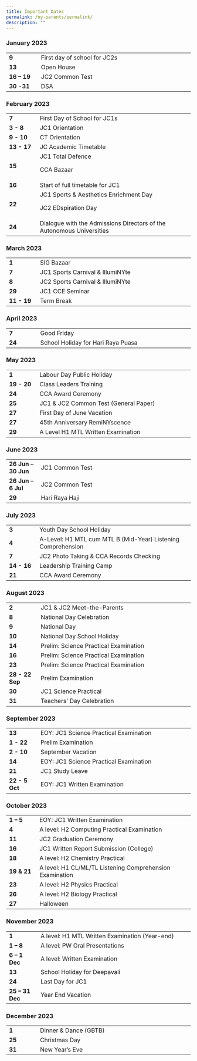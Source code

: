 ```yaml
---
title: Important Dates
permalink: /ny-parents/permalink/
description: ""
---
```

<h3>January 2023</h3>
<table>
<tbody>
<tr>
<td width="85"><strong>9</strong></td>
<td width="516">First day of school for JC2s</td>
</tr>
<tr>
<td width="85"><strong>13</strong></td>
<td width="516">Open House</td>
</tr>
<tr>
<td width="85"><strong>16 – 19<br></strong></td>
<td width="516">JC2 Common Test</td>
</tr>
<tr>
<td width="85"><strong>30 -31<br></strong></td>
<td width="516">DSA</td>
</tr>
</tbody>
</table>
<h3>February 2023</h3>
<table>
<tbody>
<tr>
<td><strong>7<br></strong></td>
<td>First Day of School for JC1s</td>
</tr>
<tr>
<td width="85"><strong>3 - 8<br></strong></td>
<td width="516">JC1 Orientation</td>
</tr>
<tr>
<td width="85"><strong>9 - 10<br></strong></td>
<td width="516">CT Orientation</td>
</tr>
<tr>
<td width="85"><strong>13 - 17<br></strong></td>
<td width="516">JC Academic Timetable</td>
</tr>
<tr>
<td width="85"><strong>15</strong></td>
<td width="516">JC1 Total Defence
<p>CCA Bazaar</p>
</td>
</tr>
<tr>
<td width="85"><strong>16</strong></td>
<td width="516">Start of full timetable for JC1</td>
</tr>
<tr>
<td><strong>22<br></strong></td>
<td>JC1 Sports &amp; Aesthetics Enrichment Day
<p>JC2 EDspiration Day</p>
</td>
</tr>
<tr>
<td><strong>24<br></strong></td>
<td>Dialogue with the Admissions Directors of the Autonomous Universities</td>
</tr>
</tbody>
</table>
<h3>March 2023</h3>
<table>
<tbody>
<tr>
<td><strong>1<br></strong></td>
<td>SIG Bazaar</td>
</tr>
<tr>
<td width="85"><strong>7</strong></td>
<td width="516">JC1 Sports Carnival &amp; IllumiNYte</td>
</tr>
<tr>
<td><strong>8<br></strong></td>
<td>JC2 Sports Carnival &amp; IllumiNYte</td>
</tr>
<tr>
<td width="85"><strong>29</strong></td>
<td width="516">JC1 CCE Seminar</td>
</tr>
<tr>
<td width="85"><strong>11 - 19<br></strong></td>
<td width="516">Term Break</td>
</tr>
</tbody>
</table>
<h3>April 2023</h3>
<table>
<tbody>
<tr>
<td width="85"><strong>7</strong></td>
<td width="516">Good Friday</td>
</tr>
<tr>
<td><strong>24<br></strong></td>
<td>School Holiday for Hari Raya Puasa</td>
</tr>
</tbody>
</table>
<h3>May 2023</h3>
<table>
<tbody>
<tr>
<td width="85"><strong>1</strong></td>
<td width="516">Labour Day Public Holiday</td>
</tr>
<tr>
<td><strong>19 - 20<br></strong></td>
<td>Class Leaders Training</td>
</tr>
<tr>
<td width="85"><strong>24</strong></td>
<td width="516">CCA Award Ceremony</td>
</tr>
<tr>
<td width="85"><strong>25</strong></td>
<td width="516">JC1 &amp; JC2 Common Test (General Paper)</td>
</tr>
<tr>
<td width="85"><strong>27</strong></td>
<td width="516">First Day of June Vacation</td>
</tr>
<tr>
<td><strong>27<br></strong></td>
<td>45th Anniversary RemiNYscence</td>
</tr>
<tr>
<td><strong>29<br></strong></td>
<td>A Level H1 MTL Written Examination</td>
</tr>
</tbody>
</table>
<h3>June 2023</h3>
<table>
<tbody>
<tr>
<td width="85"><strong>26 Jun – 30 Jun</strong></td>
<td width="516">JC1 Common Test</td>
</tr>
<tr>
<td width="85"><strong>26 Jun – 6 Jul</strong></td>
<td width="516">JC2 Common Test</td>
</tr>
<tr>
<td><strong>29<br></strong></td>
<td>Hari Raya Haji</td>
</tr>
</tbody>
</table>
<h3>July 2023</h3>
<table>
<tbody>
<tr>
<td width="85"><strong>3</strong></td>
<td width="516">Youth Day School Holiday</td>
</tr>
<tr>
<td width="85"><strong>4</strong></td>
<td width="516">A-Level: H1 MTL cum MTL B (Mid-Year) Listening Comprehension</td>
</tr>
<tr>
<td width="85"><strong>7</strong></td>
<td width="516">JC2 Photo Taking &amp; CCA Records Checking</td>
</tr>
<tr>
<td width="85"><strong>14 - 16<br></strong></td>
<td width="516">Leadership Training Camp</td>
</tr>
<tr>
<td width="85"><strong>21</strong></td>
<td width="516">CCA Award Ceremony</td>
</tr>
</tbody>
</table>
<h3>August 2023</h3>
<table>
<tbody>
<tr>
<td width="85"><strong>2</strong></td>
<td width="516">JC1 &amp; JC2 Meet-the-Parents</td>
</tr>
<tr>
<td width="85"><strong>8</strong></td>
<td width="516">National Day Celebration</td>
</tr>
<tr>
<td width="85"><strong>9</strong></td>
<td width="516">National Day</td>
</tr>
<tr>
<td width="85"><strong>10</strong></td>
<td width="516">National Day School Holiday</td>
</tr>
<tr>
<td width="85"><strong>14</strong></td>
<td width="516">Prelim: Science Practical Examination</td>
</tr>
<tr>
<td width="85"><strong>16</strong></td>
<td width="516">Prelim: Science Practical Examination</td>
</tr>
<tr>
<td width="85"><strong>23</strong></td>
<td width="516">Prelim: Science Practical Examination</td>
</tr>
<tr>
<td width="85"><strong>28 - 22 Sep<br></strong></td>
<td width="516">Prelim Examination</td>
</tr>
<tr>
<td><strong>30<br></strong></td>
<td>JC1 Science Practical</td>
</tr>
<tr>
<td><strong>31<br></strong></td>
<td>Teachers' Day Celebration</td>
</tr>
</tbody>
</table>
<h3>September 2023</h3>
<table>
<tbody>
<tr>
<td width="85"><strong>13</strong></td>
<td width="516">EOY: JC1 Science Practical Examination</td>
</tr>
<tr>
<td width="85"><strong>1 - 22</strong></td>
<td width="516">Prelim Examination</td>
</tr>
<tr>
<td width="85"><strong>2 - 10</strong></td>
<td width="516">September Vacation</td>
</tr>
<tr>
<td width="85"><strong>14</strong></td>
<td width="516">EOY: JC1 Science Practical Examination</td>
</tr>
<tr>
<td width="85"><strong>21</strong></td>
<td width="516">JC1 Study Leave</td>
</tr>
<tr>
<td width="85"><strong>22 - 5 Oct<br></strong></td>
<td width="516">EOY: JC1 Written Examination</td>
</tr>
</tbody>
</table>
<h3>October 2023</h3>
<table>
<tbody>
<tr>
<td width="85"><strong>1 – 5</strong></td>
<td width="516">EOY: JC1 Written Examination</td>
</tr>
<tr>
<td width="85"><strong>4</strong></td>
<td width="516">A level: H2 Computing Practical Examination</td>
</tr>
<tr>
<td width="85"><strong>11</strong></td>
<td width="516">JC2 Graduation Ceremony</td>
</tr>
<tr>
<td><strong>16<br></strong></td>
<td>JC1 Written Report Submission (College)</td>
</tr>
<tr>
<td width="85"><strong>18<br></strong></td>
<td width="516">	A level: H2 Chemistry Practical</td>
</tr>
<tr>
<td width="85"><strong>19 &amp; 21<br></strong></td>
<td width="516">A level: H1 CL/ML/TL Listening Comprehension Examination</td>
</tr>
<tr>
<td width="85"><strong>23<br></strong></td>
<td width="516">	A level: H2 Physics Practical</td>
</tr>
<tr>
<td width="85"><strong>26<br></strong></td>
<td width="516">	A level: H2 Biology Practical</td>
</tr>
<tr>
<td><strong>27<br></strong></td>
<td>Halloween</td>
</tr>
</tbody>
</table>
<h3>November 2023</h3>
<table>
<tbody>
<tr>
<td width="85"><strong>1</strong></td>
<td width="516">A level: H1 MTL Written Examination (Year-end)</td>
</tr>
<tr>
<td width="85"><strong>1 – 8</strong></td>
<td width="516">A level: PW Oral Presentations</td>
</tr>
<tr>
<td width="85"><strong>6 – 1 Dec</strong></td>
<td width="516">A level: Written Examination</td>
</tr>
<tr>
<td><strong>13<br></strong></td>
<td>School Holiday for Deepavali</td>
</tr>
<tr>
<td width="85"><strong>24</strong></td>
<td width="516">Last Day for JC1</td>
</tr>
<tr>
<td width="85"><strong>25 – 31 Dec</strong></td>
<td width="516">Year End Vacation</td>
</tr>
</tbody>
</table>
<h3>December 2023</h3>
<table>
<tbody>
<tr>
<td width="85"><strong>1<br></strong></td>
<td width="516">Dinner &amp; Dance (GBTB)</td>
</tr>
<tr>
<td width="85"><strong>25</strong></td>
<td width="516">Christmas Day</td>
</tr>
<tr>
<td width="85"><strong>31</strong></td>
<td width="516">New Year’s Eve</td>
</tr>
</tbody>
</table>